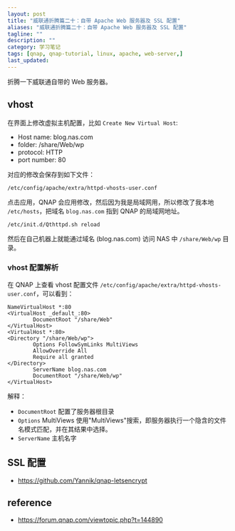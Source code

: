 ```yaml
---
layout: post
title: "威联通折腾篇二十：自带 Apache Web 服务器及 SSL 配置"
aliases: "威联通折腾篇二十：自带 Apache Web 服务器及 SSL 配置"
tagline: ""
description: ""
category: 学习笔记
tags: [qnap, qnap-tutorial, linux, apache, web-server,]
last_updated:
---
```


折腾一下威联通自带的 Web 服务器。

## vhost
在界面上修改虚拟主机配置，比如 `Create New Virtual Host`:

- Host name: blog.nas.com
- folder: /share/Web/wp
- protocol: HTTP
- port number: 80

对应的修改会保存到如下文件：

	/etc/config/apache/extra/httpd-vhosts-user.conf

点击应用，QNAP 会应用修改，然后因为我是局域网用，所以修改了我本地 `/etc/hosts`，把域名 `blog.nas.com` 指到 QNAP 的局域网地址。

	/etc/init.d/Qthttpd.sh reload

然后在自己机器上就能通过域名 (blog.nas.com) 访问 NAS 中 `/share/Web/wp` 目录。

### vhost 配置解析
在 QNAP 上查看 vhost 配置文件 `/etc/config/apache/extra/httpd-vhosts-user.conf`，可以看到：

	NameVirtualHost *:80
	<VirtualHost _default_:80>
			DocumentRoot "/share/Web"
	</VirtualHost>
	<VirtualHost *:80>
	<Directory "/share/Web/wp">
			Options FollowSymLinks MultiViews
			AllowOverride All
			Require all granted
	</Directory>
			ServerName blog.nas.com
			DocumentRoot "/share/Web/wp"
	</VirtualHost>

解释：

- `DocumentRoot` 配置了服务器根目录
- `Options` MultiViews 使用"MultiViews"搜索，即服务器执行一个隐含的文件名模式匹配，并在其结果中选择。
- `ServerName` 主机名字

## SSL 配置

- <https://github.com/Yannik/qnap-letsencrypt>

## reference

- <https://forum.qnap.com/viewtopic.php?t=144890>

